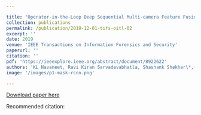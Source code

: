 ```yaml
---

title: "Operator-in-the-Loop Deep Sequential Multi-camera Feature Fusion for Person Re-identification"
collection: publications
permalink: /publication/2019-12-01-tifs-oitl-02
excerpt: ''
date: 2019
venue: 'IEEE Transactions on Information Forensics and Security'
paperurl: ''
citation: ''
pdf: 'https://ieeexplore.ieee.org/abstract/document/8922622'
authors: 'KL Navaneet, Ravi Kiran Sarvadevabhatla, Shashank Shekhar\*, R Venkatesh Babu, Anirban Chakraborty'
image: '/images/p1-mask-rcnn.png' 

---
```


[Download paper here](https://ieeexplore.ieee.org/abstract/document/8922622)

Recommended citation: 